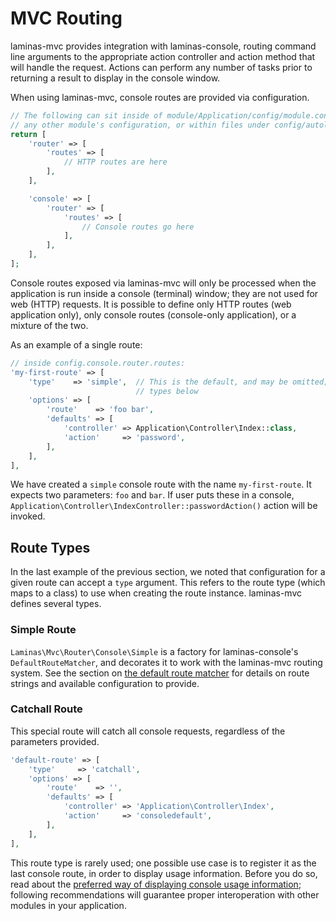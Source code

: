 # MVC Routing

laminas-mvc provides integration with laminas-console, routing command line arguments
to the appropriate action controller and action method that will handle the
request. Actions can perform any number of tasks prior to returning a result to
display in the console window.

When using laminas-mvc, console routes are provided via configuration.

```php
// The following can sit inside of module/Application/config/module.config.php,
// any other module's configuration, or within files under config/autoload/:
return [
    'router' => [
        'routes' => [
            // HTTP routes are here
        ],
    ],

    'console' => [
        'router' => [
            'routes' => [
                // Console routes go here
            ],
        ],
    ],
];
```

Console routes exposed via laminas-mvc will only be processed when the application
is run inside a console (terminal) window; they are not used for web (HTTP)
requests. It is possible to define only HTTP routes (web application only), only
console routes (console-only application), or a mixture of the two.

As an example of a single route:

```php
// inside config.console.router.routes:
'my-first-route' => [
    'type'    => 'simple',  // This is the default, and may be omitted; more on
                            // types below
    'options' => [
        'route'    => 'foo bar',
        'defaults' => [
            'controller' => Application\Controller\Index::class,
            'action'     => 'password',
        ],
    ],
],
```

We have created a `simple` console route with the name `my-first-route`. It
expects two parameters: `foo` and `bar`. If user puts these in a console,
`Application\Controller\IndexController::passwordAction()` action will be
invoked.

## Route Types

In the last example of the previous section, we noted that configuration for a
given route can accept a `type` argument. This refers to the route type (which
maps to a class) to use when creating the route instance. laminas-mvc defines
several types.

### Simple Route

`Laminas\Mvc\Router\Console\Simple` is a factory for laminas-console's
`DefaultRouteMatcher`, and decorates it to work with the laminas-mvc routing
system. See the section on [the default route matcher](../routes.md#the-default-route-matcher)
for details on route strings and available configuration to provide.

### Catchall Route

This special route will catch all console requests, regardless of the parameters provided.

```php
'default-route' => [
    'type'     => 'catchall',
    'options' => [
        'route'    => '',
        'defaults' => [
            'controller' => 'Application\Controller\Index',
            'action'     => 'consoledefault',
        ],
    ],
],
```

This route type is rarely used; one possible use case is to register it as the
last console route, in order to display usage information. Before you do so,
read about the [preferred way of displaying console usage
information](modules.md); following recommendations will guarantee proper
interoperation with other modules in your application.
